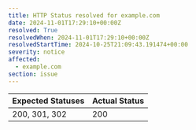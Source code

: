 ```yaml
---
title: HTTP Status resolved for example.com
date: 2024-11-01T17:29:10+00:00Z
resolved: True
resolvedWhen: 2024-11-01T17:29:10+00:00Z
resolvedStartTime: 2024-10-25T21:09:43.191474+00:00
severity: notice
affected:
  - example.com
section: issue
---
```


| Expected Statuses | Actual Status  |
|-------------------|----------------|
| 200, 301, 302 | 200 |
